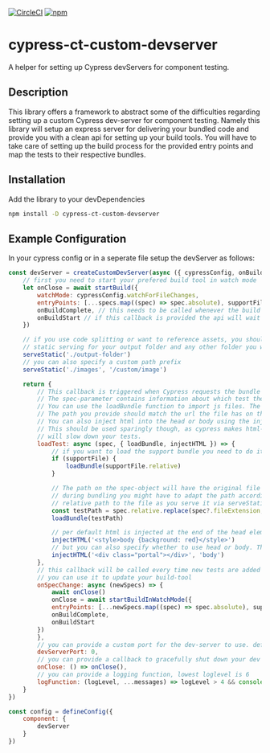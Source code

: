 [![CircleCI](https://dl.circleci.com/status-badge/img/gh/fochlac/cypress-ct-custom-devserver/tree/main.svg?style=shield)](https://dl.circleci.com/status-badge/redirect/gh/fochlac/cypress-ct-custom-devserver/tree/main) [![npm](https://img.shields.io/npm/v/cypress-ct-custom-devserver)](https://www.npmjs.com/package/cypress-ct-custom-devserver)

# cypress-ct-custom-devserver
A helper for setting up Cypress devServers for component testing.

## Description

This library offers a framework to abstract some of the difficulties regarding setting up a custom Cypress dev-server for component testing. Namely this library will setup an express server for delivering your bundled code and provide you with a clean api for setting up your build tools. 
You will have to take care of setting up the build process for the provided entry points and map the tests to their respective bundles.

## Installation
Add the library to your devDependencies
```bash
npm install -D cypress-ct-custom-devserver
```

## Example Configuration
In your cypress config or in a seperate file setup the devServer as follows:

```js
const devServer = createCustomDevServer(async ({ cypressConfig, onBuildComplete, onBuildStart, specs, supportFile, serveStatic }) => {
    // first you need to start your prefered build tool in watch mode
    let onClose = await startBuild({
        watchMode: cypressConfig.watchForFileChanges,
        entryPoints: [...specs.map((spec) => spec.absolute), supportFile && supportFile.absolute],
        onBuildComplete, // this needs to be called whenever the build is complete so cypress can restart the test.
        onBuildStart // if this callback is provided the api will wait until the build is finished before it serves the bundles.
    })

    // if you use code splitting or want to reference assets, you should setup
    // static serving for your output folder and any other folder you want accessible from the test
    serveStatic('./output-folder')
    // you can also specify a custom path prefix
    serveStatic('./images', '/custom/image')

    return {
        // This callback is triggered when Cypress requests the bundle for a test.
        // The spec-parameter contains information about which test the bundle is requested for.
        // You can use the loadBundle function to import js files. The files need to be made available via serve static.
        // The path you provide should match the url the file has on the server. The sequence of imports will be preserved.
        // You can also inject html into the head or body using the injectHTML function. This can be used to inject i.e. styles.
        // This should be used sparingly though, as cypress makes html-snapshots after each command. Too large index.html files
        // will slow down your tests.
        loadTest: async (spec, { loadBundle, injectHTML }) => {
            // if you want to load the support bundle you need to do it before the test-bundle
            if (supportFile) {
                loadBundle(supportFile.relative)
            }

            // The path on the spec-object will have the original file extension. If the extension changed
            // during bundling you might have to adapt the path accordingly. You need to provide the 
            // relative path to the file as you serve it via serveStatic. 
            const testPath = spec.relative.replace(spec?.fileExtension, '.js')
            loadBundle(testPath)

            // per default html is injected at the end of the head element
            injectHTML('<style>body {background: red}</style>')
            // but you can also specify whether to use head or body. The html will be appended at the end of the element.
            injectHTML('<div class="portal"></div>', 'body')
        },
        // this callback will be called every time new tests are added or removed
        // you can use it to update your build-tool
        onSpecChange: async (newSpecs) => {
            await onClose()
            onClose = await startBuildInWatchMode({
            entryPoints: [...newSpecs.map((spec) => spec.absolute), supportFile && supportFile.absolute],
            onBuildComplete,
            onBuildStart
        })
        },
        // you can provide a custom port for the dev-server to use. default is 0, which means pick a random port
        devServerPort: 0,
        // you can provide a callback to gracefully shut down your dev server once cypress shuts down.
        onClose: () => onClose(),
        // you can provide a logging function, lowest loglevel is 6
        logFunction: (logLevel, ...messages) => logLevel > 4 && console.log(...messages) 
    }
})

const config = defineConfig({
    component: {
        devServer
    }
})
```
